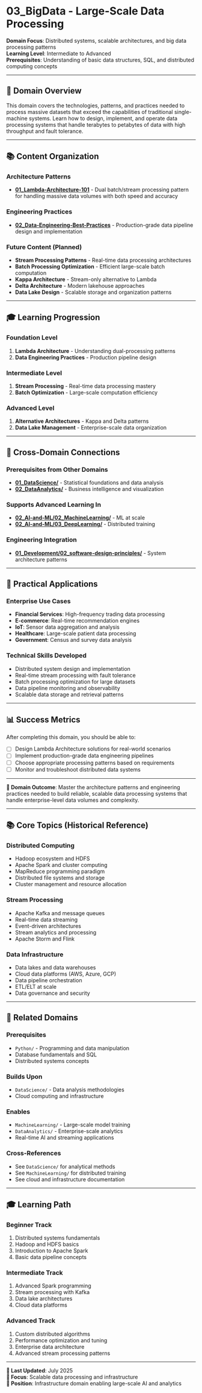 # 03_BigData - Large-Scale Data Processing

**Domain Focus**: Distributed systems, scalable architectures, and big data processing patterns  
**Learning Level**: Intermediate to Advanced  
**Prerequisites**: Understanding of basic data structures, SQL, and distributed computing concepts

---

## 🎯 Domain Overview

This domain covers the technologies, patterns, and practices needed to process massive datasets that exceed the capabilities of traditional single-machine systems. Learn how to design, implement, and operate data processing systems that handle terabytes to petabytes of data with high throughput and fault tolerance.

---

## 📚 Content Organization

### **Architecture Patterns**

- **[01_Lambda-Architecture-101](01_Lambda-Architecture-101.md)** - Dual batch/stream processing pattern for handling massive data volumes with both speed and accuracy

### **Engineering Practices**

- **[02_Data-Engineering-Best-Practices](02_Data-Engineering-Best-Practices.md)** - Production-grade data pipeline design and implementation

### **Future Content** (Planned)

- **Stream Processing Patterns** - Real-time data processing architectures
- **Batch Processing Optimization** - Efficient large-scale batch computation
- **Kappa Architecture** - Stream-only alternative to Lambda
- **Delta Architecture** - Modern lakehouse approaches
- **Data Lake Design** - Scalable storage and organization patterns

---

## 🎓 Learning Progression

### **Foundation Level**

1. **Lambda Architecture** - Understanding dual-processing patterns
2. **Data Engineering Practices** - Production pipeline design

### **Intermediate Level**

1. **Stream Processing** - Real-time data processing mastery
2. **Batch Optimization** - Large-scale computation efficiency

### **Advanced Level**

1. **Alternative Architectures** - Kappa and Delta patterns
2. **Data Lake Management** - Enterprise-scale data organization

---

## 🔗 Cross-Domain Connections

### **Prerequisites from Other Domains**

- **[01_DataScience/](../01_DataScience/)** - Statistical foundations and data analysis
- **[02_DataAnalytics/](../02_DataAnalytics/)** - Business intelligence and visualization

### **Supports Advanced Learning In**

- **[02_AI-and-ML/02_MachineLearning/](../../02_AI-and-ML/02_MachineLearning/)** - ML at scale
- **[02_AI-and-ML/03_DeepLearning/](../../02_AI-and-ML/03_DeepLearning/)** - Distributed training

### **Engineering Integration**

- **[01_Development/02_software-design-principles/](../../01_Development/02_software-design-principles/)** - System architecture patterns

---

## 🚀 Practical Applications

### **Enterprise Use Cases**

- **Financial Services**: High-frequency trading data processing
- **E-commerce**: Real-time recommendation engines
- **IoT**: Sensor data aggregation and analysis
- **Healthcare**: Large-scale patient data processing
- **Government**: Census and survey data analysis

### **Technical Skills Developed**

- Distributed system design and implementation
- Real-time stream processing with fault tolerance
- Batch processing optimization for large datasets
- Data pipeline monitoring and observability
- Scalable data storage and retrieval patterns

---

## 📊 Success Metrics

After completing this domain, you should be able to:

- [ ] Design Lambda Architecture solutions for real-world scenarios
- [ ] Implement production-grade data engineering pipelines
- [ ] Choose appropriate processing patterns based on requirements
- [ ] Monitor and troubleshoot distributed data systems

---

**🎯 Domain Outcome**: Master the architecture patterns and engineering practices needed to build reliable, scalable data processing systems that handle enterprise-level data volumes and complexity.

---

## 📚 Core Topics (Historical Reference)

### **Distributed Computing**

- Hadoop ecosystem and HDFS
- Apache Spark and cluster computing
- MapReduce programming paradigm
- Distributed file systems and storage
- Cluster management and resource allocation

### **Stream Processing**

- Apache Kafka and message queues
- Real-time data streaming
- Event-driven architectures
- Stream analytics and processing
- Apache Storm and Flink

### **Data Infrastructure**

- Data lakes and data warehouses
- Cloud data platforms (AWS, Azure, GCP)
- Data pipeline orchestration
- ETL/ELT at scale
- Data governance and security

---

## 🔗 Related Domains

### **Prerequisites**

- `Python/` - Programming and data manipulation
- Database fundamentals and SQL
- Distributed systems concepts

### **Builds Upon**

- `DataScience/` - Data analysis methodologies
- Cloud computing and infrastructure

### **Enables**

- `MachineLearning/` - Large-scale model training
- `DataAnalytics/` - Enterprise-scale analytics
- Real-time AI and streaming applications

### **Cross-References**

- See `DataScience/` for analytical methods
- See `MachineLearning/` for distributed training
- See cloud and infrastructure documentation

---

## 🎓 Learning Path

### **Beginner Track**

1. Distributed systems fundamentals
2. Hadoop and HDFS basics
3. Introduction to Apache Spark
4. Basic data pipeline concepts

### **Intermediate Track**

1. Advanced Spark programming
2. Stream processing with Kafka
3. Data lake architectures
4. Cloud data platforms

### **Advanced Track**

1. Custom distributed algorithms
2. Performance optimization and tuning
3. Enterprise data architecture
4. Advanced stream processing patterns

---

**📅 Last Updated**: July 2025  
**🎯 Focus**: Scalable data processing and infrastructure  
**📍 Position**: Infrastructure domain enabling large-scale AI and analytics
